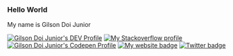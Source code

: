 ### Hello World



My name is Gilson Doi Junior


[![Gilson Doi Junior's DEV Profile](http://img.shields.io/badge/profile-dev.to-black.svg)](https://dev.to/doijunior) 
[![My Stackoverflow profile](http://img.shields.io/badge/profile-stackoverflow-orange.svg)](https://stackoverflow.com/users/1628668/gilson-doi-junior) 
[![Gilson Doi Junior's Codepen Profile](http://img.shields.io/badge/profile-codepen-black.svg)](https://codepen.io/doijunior/) 
[![My website badge](http://img.shields.io/badge/my-website-purple.svg)](http://doijunior.github.io) 
[![Twitter badge](https://badgen.net/badge/icon/twitter?icon=twitter&label)](http://twitter.com/doijunior) 

